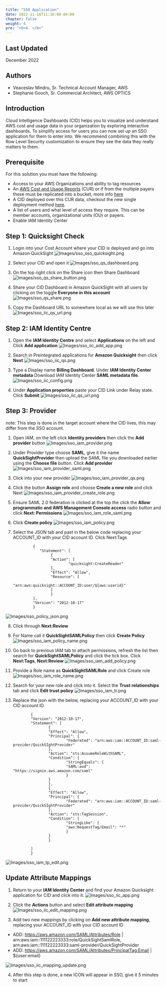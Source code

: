 ```yaml
---
title: "SSO Application"
date: 2022-11-16T11:16:08-04:00
chapter: false
weight: 4
pre: "<b>4. </b>"
---
```

## Last Updated

December 2022

## Authors
- Veaceslav Mindru, Sr. Technical Account Manager, AWS
- Stephanie Gooch, Sr. Commercial Architect, AWS OPTICS


## Introduction

Cloud Intelligence Dashboards (CID) helps you to visualize and understand AWS cost and usage data in your organization by exploring interactive dashboards. To simplify access for users you can now set up an SSO application for them to enter into. We recommend combining this with the Row Level Security customization to ensure they see the data they really matters to them. 

## Prerequisite

For this solution you must have the following:

* Access to your AWS Organizations and ability to tag resources
* An [AWS Cost and Usage Reports](https://docs.aws.amazon.com/cur/latest/userguide/what-is-cur.html) (CUR) or if from the multiple payers these must be replicated into a bucket, more info [here](https://wellarchitectedlabs.com/cost/100_labs/100_1_aws_account_setup/3_cur/#option-2-replicate-the-cur-bucket-to-your-cost-optimization-account-consolidate-multi-payer-curs)
* A CID deployed over this CUR data, checkout the new single deployment method [here](https://wellarchitectedlabs.com/cost/200_labs/200_cloud_intelligence/cost-usage-report-dashboards/dashboards/deploy_dashboards/). 
* A list of users and what level of access they require. This can be member accounts, organizational units (OU) or payers. 
* Enable IAM Identity Center 


## Step 1: Quicksight Check


1. Login into your Cost Account where your CID is deployed and go into Amazon QuickSight
![Images/sso_sso_quicksight.png](/Cost/200_Cloud_Intelligence/Images/sso/sso_quicksight.png?classes=lab_picture_small)

2. Select your CID and open it
![Images/sso_qs_dashboard.png](/Cost/200_Cloud_Intelligence/Images/sso/sso_qs_dashboard.png?classes=lab_picture_small)

3. On the top right click on the Share icon then Share Dashboard
![Images/sso_qs_share_button.png](/Cost/200_Cloud_Intelligence/Images/sso/sso_qs_share_button.png?classes=lab_picture_small)

4. Share your CID Dashboard in Amazon QuickSight with all users by clicking on the toggle **Everyone in this account**
![Images/sso_qs_share.png](/Cost/200_Cloud_Intelligence/Images/sso/sso_qs_share.png?classes=lab_picture_small)

5. Copy the Dashboard URL to somewhere local as we will use this later
![Images/sso_iic_qs_url.png](/Cost/200_Cloud_Intelligence/Images/sso/sso_iic_qs_url.png?classes=lab_picture_small)

## Step 2: IAM Identity Centre

1. Open the **IAM Identity Centre** and select **Applications** on the left and Click **Add application**
![Images/sso_iic_add_app.png](/Cost/200_Cloud_Intelligence/Images/sso/sso_iic_add_app.png?classes=lab_picture_small)

2. Search in Preintegrated applications for **Amazon Quicksight** then click **Next**
![Images/sso_iic_qs.png](/Cost/200_Cloud_Intelligence/Images/sso/sso_iic_qs.png?classes=lab_picture_small)

3. Type a Display name **Billing Dashboard**. Under **IAM Identity Center metadata** Download IAM Identity Center **SAML metadata file**.
![Images/sso_iic_config.png](/Cost/200_Cloud_Intelligence/Images/sso/sso_iic_config.png?classes=lab_picture_small)

4. Under **Application properties** paste your CID Link under Relay state.  Click **Submit**
![Images/sso_iic_qs_url.png](/Cost/200_Cloud_Intelligence/Images/sso/sso_iic_qs_url.png?classes=lab_picture_small)

## Step 3: Provider 
note: This step is done in the target account where the CID lives, this may differ from the SSO account. 

1. Open IAM, on the left click **Identity providers** then click the **Add provider** button
![Images/sso_iam_provider.png](/Cost/200_Cloud_Intelligence/Images/sso/sso_iam_provider.png?classes=lab_picture_small)

2. Under Provider type choose **SAML**, give it the name **QuickSightProvider** then upload the SAML file you downloaded earlier using the **Choose file** button. Click **Add provider**
![Images/sso_iam_provider_saml.png](/Cost/200_Cloud_Intelligence/Images/sso/sso_iam_provider_saml.png?classes=lab_picture_small)

3. Click into your new provider 
![Images/sso_iam_provider_qs.png](/Cost/200_Cloud_Intelligence/Images/sso/sso_iam_provider_qs.png?classes=lab_picture_small)

4. Click the button **Assign role** and choose **Create a new role** and click Next
![Images/sso_iam_provider_create_role.png](/Cost/200_Cloud_Intelligence/Images/sso/sso_iam_provider_create_role.png?classes=lab_picture_small)

5. Ensure SAML 2.0 federation is clicked at the top the click the **Allow programmatic and AWS Management Console access** radio button and click **Next: Permissions**
![Images/sso_iam_role_saml.png](/Cost/200_Cloud_Intelligence/Images/sso/sso_iam_role_saml.png?classes=lab_picture_small)

6. Click **Create policy**
![Images/sso_iam_policy.png](/Cost/200_Cloud_Intelligence/Images/sso/sso_iam_policy.png?classes=lab_picture_small)


7. Select the JSON tab and past in the below code replacing your ACCOUNT_ID with your CID account ID. Click Next:Tags

                {
                   "Statement": [
                        {
                        "Action": [
                                "quicksight:CreateReader"
                        ],
                        "Effect": "Allow",
                        "Resource": [
                                "arn:aws:quicksight::ACCOUNT_ID:user/${aws:userid}"
                        ]
                        }
                ],
                "Version": "2012-10-17"
                }


![Images/sso_policy_json.png](/Cost/200_Cloud_Intelligence/Images/sso/sso_policy_json.png?classes=lab_picture_small)

8. Click through **Next:Review**

9. For Name call it **QuickSightSAMLPolicy** then click **Create Policy**
![Images/sso_iam_policy_name.png](/Cost/200_Cloud_Intelligence/Images/sso/sso_iam_policy_name.png?classes=lab_picture_small)

10. Go back to previous IAM tab to attach permissions, refresh the list then search for **QuickSightSAMLPolicy** and click the tick box. Click **Next:Tags**, **Next:Review**
![Images/sso_iam_add_policy.png](/Cost/200_Cloud_Intelligence/Images/sso/sso_iam_add_policy.png?classes=lab_picture_small)

11. Provide a Role name as **QuickSightSAMLRole** and click Create role
![Images/sso_iam_role_name.png](/Cost/200_Cloud_Intelligence/Images/sso/sso_iam_role_name.png?classes=lab_picture_small)

12. Search for your new role and click into it. Select the **Trust relationships** tab and click **Edit trust policy**
![Images/sso_iam_tr.png](/Cost/200_Cloud_Intelligence/Images/sso/sso_iam_tr.png?classes=lab_picture_small)

13. Replace the json with the below, replacing your ACCOUNT_ID with your CID account ID.

                {
                "Version": "2012-10-17",
                "Statement": [
                        {
                        "Effect": "Allow",
                        "Principal": {
                                "Federated": "arn:aws:iam::ACCOUNT_ID:saml-provider/QuickSIghtProvider"
                        },
                        "Action": "sts:AssumeRoleWithSAML",
                        "Condition": {
                                "StringEquals": {
                                "SAML:aud": "https://signin.aws.amazon.com/saml"
                                }
                        }
                        },
                        {
                        "Effect": "Allow",
                        "Principal": {
                                "Federated": "arn:aws:iam::ACCOUNT_ID:saml-provider/QuickSIghtProvider"
                        },
                        "Action": "sts:TagSession",
                        "Condition": {
                                "StringLike": {
                                "aws:RequestTag/Email": "*"
                                }
                        }
                        }

                ]
                }

![Images/sso_iam_tp_edit.png](/Cost/200_Cloud_Intelligence/Images/sso/sso_iam_tp_edit.png?classes=lab_picture_small)

## Update Attribute Mappings

1. Return to your **IAM Identity Center** and find your Amazon Quicksight application for CID and click into it.
![Images/sso_iic_app.png](/Cost/200_Cloud_Intelligence/Images/sso/sso_iic_app.png?classes=lab_picture_small)

2. Click the **Actions** button and select **Edit attribute mapping**
![Images/sso_iic_edit_mapping.png](/Cost/200_Cloud_Intelligence/Images/sso/sso_iic_edit_mapping.png?classes=lab_picture_small)

3. Add two new mappings by clicking on **Add new attribute mapping**, replacing your ACCOUNT_ID with your CID account ID

* ADD: https://aws.amazon.com/SAML/Attributes/Role | arn:aws:iam::111122223333:role/QuickSightSamlRole, arn:aws:iam::111122223333:saml-provider/QuickSightProvider
* ADD: https://aws.amazon.com/SAML/Attributes/PrincipalTag:Email | ${user:email}

![Images/sso_iic_mapping_update.png](/Cost/200_Cloud_Intelligence/Images/sso/sso_iic_mapping_update.png?classes=lab_picture_small)

4. After this step is done, a new ICON will appear in SSO, give it 5 minutes to start